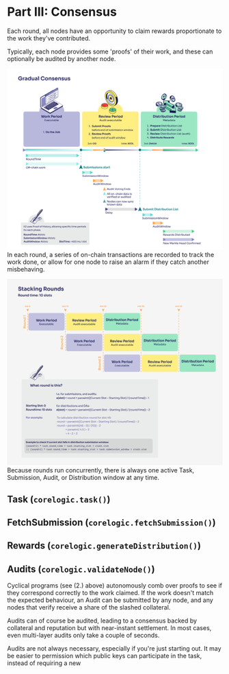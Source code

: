 # Part III: Consensus
Each round, all nodes have an opportunity to claim rewards proportionate to the work they've contributed. 

Typically, each node provides some 'proofs' of their work, and these can optionally be audited by another node.

![Gradual Consensus 1](image.png)
In each round, a series of on-chain transactions are recorded to track the work done, or allow for one node to raise an alarm if they catch another misbehaving. 

![Gradual Consensus 2](image-1.png)
Because rounds run concurrently, there is always one active Task, Submission, Audit, or Distribution window at any time. 

## Task (`corelogic.task()`)

## FetchSubmission (`corelogic.fetchSubmission()`)

## Rewards (`corelogic.generateDistribution()`)

## Audits (`corelogic.validateNode()`)
Cyclical programs (see (2.) above) autonomously comb over proofs to see if they correspond correctly to the work claimed. If the work doesn't match the expected behaviour, an Audit can be submitted by any node, and any nodes that verify receive a share of the slashed collateral. 

Audits can of course be audited, leading to a consensus backed by collateral and reputation but with near-instant settlement. In most cases, even multi-layer audits only take a couple of seconds. 

Audits are not always necessary, especially if you're just starting out. It may be easier to permission which public keys can participate in the task, instead of requiring a new 

